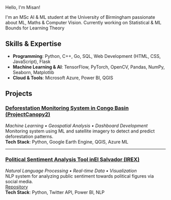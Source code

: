 Hello, I'm Misan!

I'm an MSc AI & ML student at the University of Birmingham passionate about ML, Maths & Computer Vision. Currently working on Statistical & ML Bounds for Learning Theory

## Skills & Expertise

- **Programming**: Python, C++, Go, SQL, Web Development (HTML, CSS, JavaScript), Flask
- **Machine Learning & AI**: TensorFlow, PyTorch, OpenCV, Pandas, NumPy, Seaborn, Matplotlib
- **Cloud & Tools**: Microsoft Azure, Power BI, QGIS

##  Projects

### [Deforestation Monitoring System in Congo Basin (ProjectCanopy2)](https://dagshub.com/Omdena/ProjectCanopy2)  
*Machine Learning • Geospatial Analysis • Dashboard Development*  
Monitoring system using ML and satellite imagery to detect and predict deforestation patterns.  
**Tech Stack**: Python, Google Earth Engine, QGIS, Azure ML  

---

### [Political Sentiment Analysis Tool inEl Salvador (IREX)](https://irex-el-salvador-sentiment-tool.streamlit.app)  
*Natural Language Processing • Real-time Data • Visualization*  
NLP system for analyzing public sentiment towards political figures via social media.  
[Repository](https://dagshub.com/Omdena/IREX-El-Salvador-Sentiment)  
**Tech Stack**: Python, Twitter API, Power BI, NLP  

